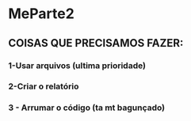 # MeParte2
## COISAS QUE PRECISAMOS FAZER:

	
### 1-Usar arquivos (ultima prioridade)

### 2-Criar o relatório

### 3 - Arrumar o código (ta mt bagunçado)
